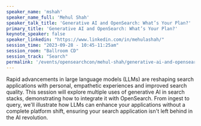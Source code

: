 ```yaml
---
speaker_name: 'mshah'
speaker_name_full: 'Mehul Shah'
speaker_talk_title: 'Generative AI and OpenSearch: What’s Your Plan?'
primary_title: 'Generative AI and OpenSearch: What’s Your Plan?'
keynote_speaker: false
speaker_linkedin: "https://www.linkedin.com/in/mehulashah/"
session_time: "2023-09-28 - 10:45-11:25am"
session_room: "Ballroom CD"
session_track: "Search"
permalink: '/events/opensearchcon/mehul-shah/generative-ai-and-opensearch-whats-your-plan.html'
---
```


Rapid advancements in large language models (LLMs) are reshaping search applications with personal, empathetic experiences and improved search quality. This session will explore multiple uses of generative AI in search stacks, demonstrating how to integrate it with OpenSearch. From ingest to query, we'll illustrate how LLMs can enhance your applications without a complete platform shift, ensuring your search application isn't left behind in the AI revolution.
